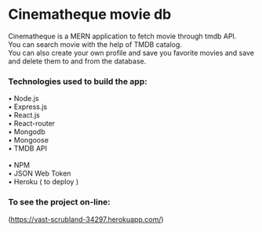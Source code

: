 # Cinematheque movie db 

Cinematheque is a MERN application to fetch movie through tmdb API. <br />
You can search movie with the help of TMDB catalog. <br />
You can also create your own profile and save you favorite movies and save  <br />
and delete them to and from the database. 

### Technologies used to build the app: <br />

• Node.js <br />
• Express.js <br />
• React.js <br />
• React-router <br />
• Mongodb <br />
• Mongoose <br />
• TMDB API <br />  
• NPM <br />
• JSON Web Token <br />
• Heroku ( to deploy ) <br />

### To see the project on-line: <br />
(https://vast-scrubland-34297.herokuapp.com/)
